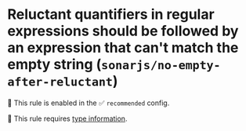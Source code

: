 # Reluctant quantifiers in regular expressions should be followed by an expression that can't match the empty string (`sonarjs/no-empty-after-reluctant`)

💼 This rule is enabled in the ✅ `recommended` config.

💭 This rule requires [type information](https://typescript-eslint.io/linting/typed-linting).

<!-- end auto-generated rule header -->

